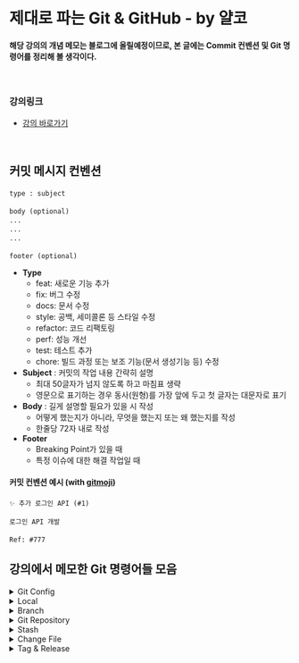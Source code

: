 # 제대로 파는 Git & GitHub - by 얄코

#### 해당 강의의 개념 메모는 블로그에 올릴예정이므로, 본 글에는 Commit 컨벤션 및 Git 명령어를 정리해 볼 생각이다.


<br>


### 강의링크

- [강의 바로가기](https://www.inflearn.com/course/%EC%A0%9C%EB%8C%80%EB%A1%9C-%ED%8C%8C%EB%8A%94-%EA%B9%83)


<br>


## 커밋 메시지 컨벤션
```
type : subject

body (optional)
...
...
...

footer (optional)
```
- **Type**
  - feat: 새로운 기능 추가
  - fix: 버그 수정
  - docs:	문서 수정
  - style:	공백, 세미콜론 등 스타일 수정
  - refactor:	코드 리팩토링
  - perf:	성능 개선
  - test:	테스트 추가
  - chore:	빌드 과정 또는 보조 기능(문서 생성기능 등) 수정
- **Subject** : 커밋의 작업 내용 간략히 설명
  -  최대 50글자가 넘지 않도록 하고 마침표 생략
  -  영문으로 표기하는 경우 동사(원형)를 가장 앞에 두고 첫 글자는 대문자로 표기
- **Body** : 길게 설명할 필요가 있을 시 작성
  - 어떻게 했는지가 아니라, 무엇을 했는지 또는 왜 했는지를 작성
  - 한줄당 72자 내로 작성
- **Footer**
  -  Breaking Point가 있을 때
  -  특정 이슈에 대한 해결 작업일 때

#### 커밋 컨벤션 예시 (with [gitmoji](https://gitmoji.dev/))
```
✨ 추가 로그인 API (#1)

로그인 API 개발

Ref: #777
```

## 강의에서 메모한 Git 명령어들 모음

<details>
<summary>Git Config</summary>
<div markdown="1">       

  - 현재 모든 설정값 보기
      - ```git config (global) —list```
      - j : ↓  ,  k : ↑
  - 전역 이름 설정
      - ```git config --global user.name "이름"```
  - 전역 이름 확인
      - ```git config --global user.name```
  - 전역 이메일 설정
      - ```git config --global user.email "이메일"```
  - 전역 이메일 확인
      - ```git config --global user.email```

> #### ⭐ 전역 설정이 아닌 해당 워크스페이스 설정일 시 --global 을 제외하면 됨 ⭐


  - 기본 브랜치명 변경
      - ```git config --global init.defaultBranch main```

  - 줄바꿈 호환 문제 해결 (윈도우: true / 맥: input)
      - ```git config --global core.autocrlf true```
  
  - pull 기본 전략 선택 (merge or rebase)
      - ```git config pull.rebase false``` → merge 방식
      - ```git config pull.rebase true``` → rebase 방식

  - Git 단축키 설정
      - ```git config --global alias.(지정할 단축키) “명령어”```
      - ex) git config --global alias.cam “commit -am”
  
  - push 시 로컬과 동일한 브랜치명 설정
    - ```git config --global push.default current```

</div>
</details>


<details>
<summary>Local</summary>
<div markdown="1">
  
- 워크스페이스에 git 세팅
    - ```git init```
- stage에 올리기
    - ```git add {파일명}```
- 모든 파일 stage에 올리기
    - ```git add .```
- commit
    - 일반 커밋
        - vi 모드 → 메시지 입력후 종료(:wq!) 시 커밋진행
        - [IntelliJ vi 모드 입력 닫기(esc) 안될 시 설정방법](https://sw-architect.tistory.com/20)
    - 커밋메시지 입력과 동시에 커밋
        - ```git commit -m {”커밋메시지”}```
    - add+commit (untracked 파일이 없을 시)
        - ```git commit -am {“메시지”}```
    - 커밋메시지 변경
      - ```git commit --amend -m 'Add members to Panthers and Pumas'```
- git 상태 확인
    - ```git status```
- git 상태 자세히 확인
    - ```git diff```
    - 터미널 창이 충분하지 않을 경우 읽기모드로 들어감
        
        
        | 작업 | Vi 명령어 | 상세 |
        | --- | --- | --- |
        | 위로 스크롤 | k | git log등에서 내역이 길 때 사용 |
        | 아래로 스크롤 | j | git log등에서 내역이 길 때 사용 |
        | 끄기 | :q | :가 입력되어 있으므로 q만 눌러도 됨|

</div>
</details>


<details>
<summary>Branch</summary>
<div markdown="1">       

 - 브랜치 생성
    - ```git branch {브랜치명}```
- 브랜치 목록 확인
    - ```git branch```
- 브랜치 이동
    - ```git switch {브랜치명}```
    - ```git checkout {브랜치명}```
        - git 2.23 버전부터 checkout이 분리됨
        1. switch
        2. restore
- 브랜치 생성과 동시에 이동
    - ```git switch -c {브랜치명}```
    - ```git checkout -b {브랜치명}```
- 브랜치 삭제
    - ```git branch -d {브랜치명}```
- 브랜치명 변경
    - ```git branch -m {기존 브랜치명} {새 브랜치명}```
- 브랜치 합치기
    - merge
        - ```git merge {합쳐질 브랜치명}```
    - merge 중단
        - ```git merge --abort```
    - rebase
        1. ```git switch {합쳐질 브랜치명}```
        2. ```git rebase {합칠 브랜치명}```
        3. ```git merge {합친 브랜치명}```
        합친 브랜치의 헤드를 merge를 통하여 가지 끝까지로 이동
    - rebase 중단
        - ```git rebase --abort```
    - 충돌 한건 수정 후 stage에 올리고 계속 진행
        - ```git rebase --continue ```
- 로컬에 동일한 이름의 브랜치를 생성, 연결하여 switch
    - ```git switch -t origin/{브랜치명}```
- 원격 브랜치 삭제
    - ```git push {원격이름} --delete {원격의 브랜치명}```
 
</div>
</details>


<details>
<summary>Git Repository</summary>
<div markdown="1">       

- git 원격 저장소 추가
    - ```git remote add origin {원격 저장소 주소}```
- 기본 브랜치명을 main으로 변경
    - ```git branch -M main```
- 원격에 push
    - ```git push -u origin main```
    - -u : 현재 브랜치와 명시된 원격 브랜치를 default로 연결
- 원격 저장소에 commit 내역 밀어올리기
    - ```git push```
- 원격의 commit 내역 당겨오기
    - ```git pull```
- push 할 시 pull 하는 두가지 방법
    - merge 방식
        - ```git pull --no-rebase```
    - rebase 방식
        - ```git pull --rebase```
    - pull이 완료된 후 push 진행
- 로컬의 commit 내역으로 강제 push
    - ```git push --force```
- 원격의 변경사항 업데이트
    - ```git fetch```

</div>
</details>


<details>
<summary>Stash</summary>
<div markdown="1">       

  - 변경사항 보관
    - ```git stash```
  - 변경사항 적용
    - pop : apply + drop
    - ```git stash pop```
  - 변경사항 일부 보관
    - ```git stash -p```
  - 메시지와 함께 보관
    - ```git stash -m '스태시 테스트'```
  - 스태시 목록 보기
    - ```git stash list```

</div>
</details>


<details>
<summary>Change File</summary>
<div markdown="1">       

![img.png](images/git_3space.png)
  
  - Working directory 내의 특정 파일 복구
    - ```git restore {파일명}```
  - Working directory 내 모든 파일 복구
    - ```git restore . ```
  - 변경상태를 스테이지에서 워킹 디렉토리로 돌려놓기
    - Stage -> unStage
    - ```git restore --staged {파일명}```
  - 파일을 특정 커밋 상태로 되돌리기
    - ```git restore --source={헤드 또는 커밋해시} {파일명}```
  
  - Reset
    - Local Repository → Staging area
        - ```git reset --soft```
    - Local Repository → Working directory (default)
        - ```git reset```
        - ```git reset --mixed```
    - 수정사항 완전히 삭제
        - ```git reset --hard```
- Revert
    - default
        - ```git revert {되돌릴 커밋해시}```
    - commit 하지 않고 revert
        - ```git revert --no-commit {되돌릴 커밋해시}```


</div>
</details>

<details>
<summary>Tag & Release</summary>
<div markdown="1">       

**Local**
- 마지막 커밋에 태그 생성
    - `git tag v2.0.0`
- 특정 커밋에 태그 생성
    - `git tag {태그명} {커밋 해시} -m {메시지}`
    - ex) `git tag v2.0.0 -m '자진모리 버전'`
- 태그 삭제
  - `git tag -d {태그명}`
- 태그 목록 보기
  - `git tag`
- 특정 태그 보기
  - `git show {태그명}`
- 원하는 패턴으로 태그목록 보기
    - `git tag -l '{패턴}''`
    - ex) `git tag -l 'v1.*'`

**원격**
- 로컬의 모든 태그 원격으로 올리기
    - `git push --tags`
- 특정 태그 원격에 올리기
    - `git push {원격명} {태그명}`
- 특정 태그 원격에서 삭제
    - `git push --delete {원격명} {태그명}`
    

**릴리즈 버전**
```
📢 릴리즈 버전 유형
    v 2 . 0 . 0
     주   부  수
-----------------------------------------------------
     주 : 기존 버전과 호환되지 않게 API가 바뀔 때
     부 : 기존 버전과 호환되면서 새로운 기능을 추가할 때
     수 : 기존 버전과 호환되면서 버그를 수정할 때 
``` 
**릴리즈 방법**

![img.png](images/git_release.jpg)
1. GitHub에서 태그 목록 이동
2. Create release
3. Title & Describe 작성 후 Publish release
</div>
</details>



